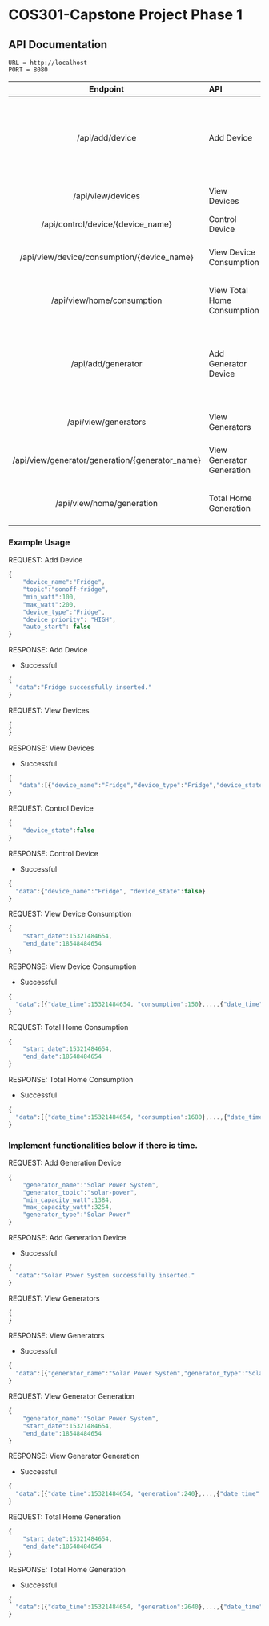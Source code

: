 # COS301-Capstone Project Phase 1

## API Documentation
    
    URL = http://localhost
    PORT = 8080
  

| Endpoint  | API              | Method 	| Parameters  | Response   | 
|:--------: |:------------     | :--:  	  | -------------|----------|
| /api/add/device         |Add Device   | POST   	|device_name: string <br/> topic: string <br/> max_watts:  int <br/> min_watts: int <br/> device_type: string <br/> device_priority: HIGH/MEDIUM/LOW <br/> auto_start: boolean <br/>|data: string |
| /api/view/devices          |View Devices | GET     |  |data: array of objects|
|  /api/control/device/{device_name}           |Control Device | PATCH   	|device_state: boolean|data: object  |
|  /api/view/device/consumption/{device_name}           |View Device Consumption         | GET   	|start_date: timestamp <br/> end_date: timestamp |data: array of objects|
| /api/view/home/consumption            |View Total Home Consumption         | GET   	|start_date: timestamp <br/> end_date: timestamp  |data: array of objects |
|  /api/add/generator           |Add Generator Device        | POST   	| generator_name: string <br/> generator_topic: string <br/> max_capacity:  int <br/> min_capacity: int <br/> generator_type: string <br/> |data: string |
|  /api/view/generators           |View Generators       | GET   	| |data: array of objects |
|  /api/view/generator/generation/{generator_name}         |View Generator Generation       | GET   	| start_date: timestamp <br/> end_date: timestamp | data: array of objects|
|  /api/view/home/generation          |Total Home Generation       | GET   	| start_date: timestamp <br/> end_date: timestamp  |data: array of objects |

### Example Usage

REQUEST: Add Device
```javascript
{
    "device_name":"Fridge",
    "topic":"sonoff-fridge",
    "min_watt":100,
    "max_watt":200,
    "device_type":"Fridge",
    "device_priority": "HIGH",
    "auto_start": false
}
```

RESPONSE: Add Device 
    
  * Successful
```javascript
{
  "data":"Fridge successfully inserted."
}
```
REQUEST: View Devices
```javascript
{
}
```

RESPONSE: View Devices 
    
  * Successful
```javascript
{
   "data":[{"device_name":"Fridge","device_type":"Fridge","device_state":true},...,{"device_name":"Bedroom Light","device_type":"Light","device_state":false}]
}
```

REQUEST: Control Device
```javascript
{
    "device_state":false
}
```

RESPONSE: Control Device 
    
  * Successful
```javascript
{
  "data":{"device_name":"Fridge", "device_state":false}
}
```

REQUEST: View Device Consumption
```javascript
{
    "start_date":15321484654,
    "end_date":18548484654
}
```

RESPONSE: View Device Consumption 
    
  * Successful
```javascript
{
  "data":[{"date_time":15321484654, "consumption":150},...,{"date_time":18548484654, "consumption":181}]
}
```

REQUEST: Total Home Consumption
```javascript
{
    "start_date":15321484654,
    "end_date":18548484654
}
```

RESPONSE: Total Home Consumption 
    
  * Successful
```javascript
{
  "data":[{"date_time":15321484654, "consumption":1680},...,{"date_time":18548484654, "consumption":1912}]
}
```

### Implement functionalities below if there is time.

REQUEST: Add Generation Device
```javascript
{
    "generator_name":"Solar Power System",
    "generator_topic":"solar-power",
    "min_capacity_watt":1384,
    "max_capacity_watt":3254,
    "generator_type":"Solar Power"
}
```

RESPONSE: Add Generation Device 
    
  * Successful
```javascript
{
  "data":"Solar Power System successfully inserted."
}
```

REQUEST: View Generators
```javascript
{
}
```

RESPONSE: View Generators 
    
  * Successful
```javascript
{
  "data":[{"generator_name":"Solar Power System","generator_type":"Solar Power","generator_state":true},...,{"generator_name":"Diesel Generator","generator_type":"Standby Generator","generator_state":false}]
}
```

REQUEST: View Generator Generation
```javascript
{
    "generator_name":"Solar Power System",
    "start_date":15321484654,
    "end_date":18548484654
}
```

RESPONSE: View Generator Generation 
    
  * Successful
```javascript
{
  "data":[{"date_time":15321484654, "generation":240},...,{"date_time":18548484654, "generation":181}]
}
```

REQUEST: Total Home Generation
```javascript
{
    "start_date":15321484654,
    "end_date":18548484654
}
```

RESPONSE: Total Home Generation 
    
  * Successful
```javascript
{
  "data":[{"date_time":15321484654, "generation":2640},...,{"date_time":18548484654, "generation":1713}]
}
```

